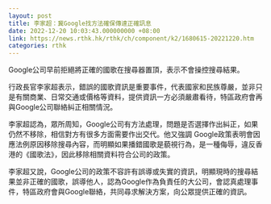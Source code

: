 ```yaml
---
layout: post
title: 李家超：冀Google找方法確保傳達正確訊息
date: 2022-12-20 10:03:43.000000000 +08:00
link: https://news.rthk.hk/rthk/ch/component/k2/1680615-20221220.htm
categories: rthk
---
```


Google公司早前拒絕將正確的國歌在搜尋器置頂，表示不會操控搜尋結果。

行政長官李家超表示，錯誤的國歌資訊是重要事件，代表國家和民族尊嚴，並非只是有關商業、日常交通或價格等資料，提供資訊一方必須嚴肅看待，特區政府會再與Google公司聯絡糾正相關情況。

李家超認為，眾所周知，Google公司有方法處理，問題是否選擇作出糾正，如果仍然不移除，相信對方有很多方面需要作出交代。他又強調 Google政策表明會因應法例原因移除搜尋內容，而明顯如果播錯國歌是藐視行為，是一種侮辱，違反香港的《國歌法》，因此移除相關資料符合公司的政策。

李家超又說，Google公司的政策不容許有誤導或失實的資訊，明顯現時的搜尋結果並非正確的國歌，誤導他人，認為Google作為負責任的大公司，會認真處理事件，特區政府會與Google聯絡，共同尋求解決方案，向公眾提供正確的資訊。
